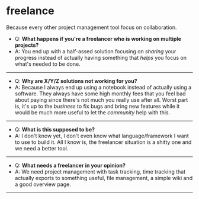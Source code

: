 freelance
=========

Because every other project management tool focus on collaboration.

- Q: **What happens if you're a freelancer who is working on multiple projects?**
- A: You end up with a half-assed solution focusing on _sharing_ your progress instead of actually having something that _helps_ you focus on what's needed to be done.

---

- Q: **Why are X/Y/Z solutions not working for you?**
- A: Because I always end up using a notebook instead of actually using a software. They always have some high monthly fees that you feel bad about paying since there's not much you really use after all. Worst part is, it's up to the _business_ to fix bugs and bring new features while it would be much more useful to let the _community_ help with this.

---

- Q: **What is this supposed to be?**
- A: I don't know yet, I don't even know what language/framework I want to use to build it. All I know is, the freelancer situation is a shitty one and we need a better tool.

---

- Q: **What needs a freelancer in your opinion?**
- A: We need project management with task tracking, time tracking that actually exports to something useful, file management, a simple wiki and a good overview page.

---
